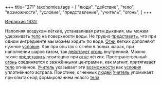 +++
title="271"
taxonomies.tags = [
 "люди",
 "действие",
 "тело",
 "возможности",
 "условие",
 "представление",
 "учитель",
 "огонь",
]
+++

[Иерархия 1931г](/agni/1931)

Наполняя воздухом лёгкие, устанавливая ритм дыхания, мы можем удерживать [тело](/tags/тело) на поверхности воды. Не трудно [представить](/tags/представление), что при одном ингредиенте мы можем ходить по воде. [Огни](/tags/[огонь](/tags/огонь)) лёгких дополняют нужное [условие](/tags/условие). Как при опытах с огнём в полых шарах, при наполнении шаров газом, так [действует](/tags/действие) [огонь](/tags/огонь) внутренний. Можно также [представить](/tags/представление) левитацию при [огне](/tags/огонь) лёгких. Пространственный [огонь](/tags/огонь) соединяется с зажжёнными центрами и, как магнит, притягивает [тело](/tags/тело) огненное. [Учитель](/tags/учитель) указывает эти [возможности](/tags/возможности) как [условия](/tags/условие) уплотнённого астрала. Поистине, огненных [людей](/tags/люди) [Учитель](/tags/учитель) упоминает при опытах над формированием нового [тела](/tags/тело).   

